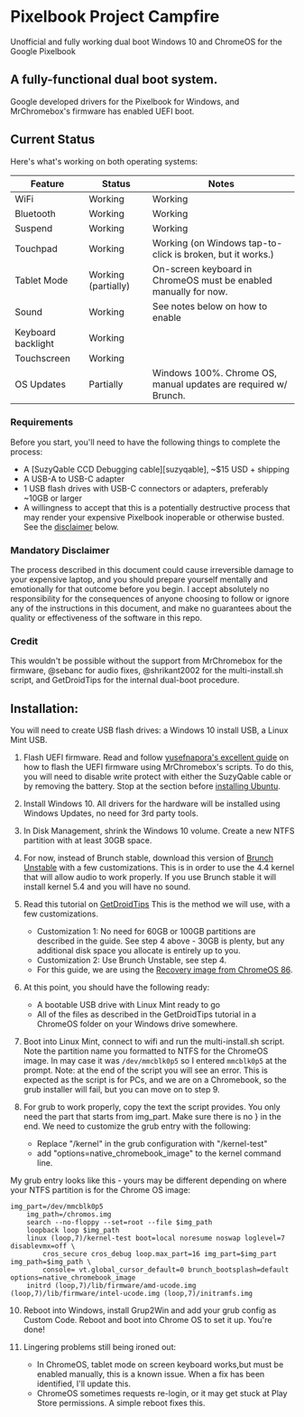 # Pixelbook Project Campfire
Unofficial and fully working dual boot Windows 10 and ChromeOS for the Google Pixelbook 

## A fully-functional dual boot system.
Google developed drivers for the Pixelbook for Windows, and MrChromebox's firmware has enabled UEFI boot. 

## Current Status

Here's what's working on both operating systems:

| Feature            | Status               | Notes                                                             |
|--------------------|----------------------|-------------------------------------------------------------------|
| WiFi               | Working              | Working                                                           |
| Bluetooth          | Working              | Working                                                           |
| Suspend            | Working              | Working                                                           |
| Touchpad           | Working              | Working (on Windows tap-to-click is broken, but it works.)        |
| Tablet Mode	     | Working (partially)  | On-screen keyboard in ChromeOS must be enabled manually for now.  |
| Sound              | Working              | See notes below on how to enable                                  |
| Keyboard backlight | Working              |                                                                   |
| Touchscreen        | Working              |                                                                   |
| OS Updates         | Partially            | Windows 100%. Chrome OS, manual updates are required w/ Brunch.   |


### Requirements

Before you start, you'll need to have the following things to complete the process:

- A [SuzyQable CCD Debugging cable][suzyqable], ~$15 USD + shipping
- A USB-A to USB-C adapter
- 1 USB flash drives with USB-C connectors or adapters, preferably ~10GB or larger
- A willingness to accept that this is a potentially destructive process that may render your
  expensive Pixelbook inoperable or otherwise busted. See the [disclaimer](#disclaimer) below.

### Mandatory Disclaimer

The process described in this document could cause irreversible damage to your expensive laptop, and
you should prepare yourself mentally and emotionally for that outcome before you begin. I accept absolutely no responsibility for the consequences of anyone choosing to follow or ignore any of the instructions in this document, and make no guarantees about the quality or effectiveness of the
software in this repo.

### Credit

This wouldn't be possible without the support from MrChromebox for the firmware, @sebanc for audio fixes, @shrikant2002 for the multi-install.sh script, and GetDroidTips for the internal dual-boot procedure. 

## Installation:
You will need to create USB flash drives: a Windows 10 install USB, a Linux Mint USB.

1. Flash UEFI firmware. Read and follow [yusefnapora's excellent guide](https://github.com/yusefnapora/pixelbook-linux) on how to flash the UEFI firmware using MrChromebox's scripts. To do this, you will need to disable write protect with either the SuzyQable cable or by removing the battery. Stop at the section before [installing Ubuntu](https://github.com/yusefnapora/pixelbook-linux#installing-stock-ubuntu). 

3. Install Windows 10. All drivers for the hardware will be installed using Windows Updates, no need for 3rd party tools.

4. In Disk Management, shrink the Windows 10 volume. Create a new NTFS partition with at least 30GB space. 

5. For now, instead of Brunch stable, download this version of [Brunch Unstable](https://www.dropbox.com/s/hkylzlfyrnheh0l/brunch_r87_unstable_20210123.7z?dl=0) with a few customizations. This is in order to use the 4.4 kernel that will allow audio to work properly. If you use Brunch stable it will install kernel 5.4 and you will have no sound. 

6. Read this tutorial on [GetDroidTips](https://www.getdroidtips.com/install-chrome-os/) This is the method we will use, with a few customizations.  
	- Customization 1: No need for 60GB or 100GB partitions are described in the guide. See step 4 above - 30GB is plenty, but any additional disk space you allocate is entirely up to you.
	- Customization 2: Use Brunch Unstable, see step 4.
	- For this guide, we are using the [Recovery image from ChromeOS 86](https://dl.google.com/dl/edgedl/chromeos/recovery/chromeos_13421.99.0_eve_recovery_stable-channel_mp-v2.bin.zip).

7. At this point, you should have the following ready:
	- A bootable USB drive with Linux Mint ready to go
	- All of the files as described in the GetDroidTips tutorial in a ChromeOS folder on your Windows drive somewhere. 

8. Boot into Linux Mint, connect to wifi and run the multi-install.sh script. Note the partition name you formatted to NTFS for the ChromeOS image. In may case it was `/dev/mmcblk0p5` so I entered `mmcblk0p5` at the prompt. Note: at the end of the script you will see an error. This is expected as the script is for PCs, and we are on a Chromebook, so the grub installer will fail, but you can move on to step 9.

9. For grub to work properly, copy the text the script provides. You only need the part that starts from img_part. Make sure there is no } in the end. We need to customize the grub entry with the following:
	- Replace "/kernel" in the grub configuration with "/kernel-test"
	- add "options=native_chromebook_image" to the kernel command line.

My grub entry looks like this - yours may be different depending on where your NTFS partition is for the Chrome OS image: 

```
img_part=/dev/mmcblk0p5
	img_path=/chromos.img
	search --no-floppy --set=root --file $img_path
	loopback loop $img_path
	linux (loop,7)/kernel-test boot=local noresume noswap loglevel=7 disablevmx=off \
		cros_secure cros_debug loop.max_part=16 img_part=$img_part img_path=$img_path \
		console= vt.global_cursor_default=0 brunch_bootsplash=default options=native_chromebook_image
	initrd (loop,7)/lib/firmware/amd-ucode.img (loop,7)/lib/firmware/intel-ucode.img (loop,7)/initramfs.img
```
		

10. Reboot into Windows, install Grup2Win and add your grub config as Custom Code. Reboot and boot into Chrome OS to set it up. You're done!

11. Lingering problems still being ironed out:
	- In ChromeOS, tablet mode on screen keyboard works,but must be enabled manually, this is a known issue. When a fix has been identified, I'll update this.
	- ChromeOS sometimes requests re-login, or it may get stuck at Play Store permissions. A simple reboot fixes this.





